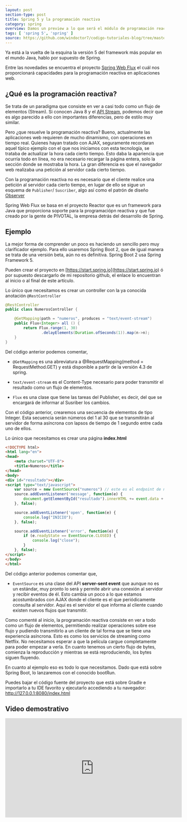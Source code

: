 ```yaml
---
layout: post
section-type: post
title: Spring 5 y la programación reactiva
category: spring
overview: Damos un preview a lo que será el módulo de programación reactiva del nuevo Spring 5 desarrollando un sencillo y divertido ejemplo.
tags: [ 'spring 5', 'spring' ]
source: https://github.com/windoctor7/codigo-tutoriales-blog/tree/master/spring-web-flux
---
```


Ya está a la vuelta de la esquina la versión 5 del framework más popular en el mundo Java, hablo por supuesto de Spring.

Entre las novedades se encuentra el proyecto [Spring Web Flux](http://docs.spring.io/spring-framework/docs/5.0.0.M1/spring-framework-reference/html/web-reactive.html) el cuál nos proporcionará capacidades para la programación reactiva en aplicaciones web.

## ¿Qué es la programación reactiva?
Se trata de un paradigma que consiste en ver a casi todo como un flujo de elementos (Stream). Si conocen Java 8 y el [API Stream](https://windoctor7.github.io/API-Stream-Java8.html), podemos decir que es algo parecido a ello con importantes diferencias, pero de estilo muy similar.

Pero ¿que resuelve la programación reactiva? Bueno, actualmente las aplicaciones web requieren de mucho dinamismo, con operaciones en tiempo real. Quienes hayan tratado con AJAX, seguramente recordaran aquel típico ejemplo con el que nos iniciamos con esta tecnología, se trataba de actualizar la hora cada cierto tiempo. Esto daba la apariencia que ocurría todo en línea, no era necesario recargar la página entera, solo la sección donde se mostraba la hora. La gran diferencia es que el navegador web realizaba una petición al servidor cada cierto tiempo. 

Con la programación reactiva no es necesario que el cliente realice una petición al servidor cada cierto tiempo, en lugar de ello se sigue un esquema de ``Publisher``/ ``Suscriber``, algo así como el patrón de diseño [Observer](https://es.wikipedia.org/wiki/Observer_(patrón_de_diseño))

Spring Web Flux se basa en el proyecto Reactor que es un framework para Java que proporciona soporte para la programaciópn reactiva y que fue creado por la gente de PIVOTAL, la empresa detrás del desarrollo de Spring.

## Ejemplo
La  mejor forma de comprender un poco es haciendo un sencillo pero muy clarificador ejemplo. Para ello usaremos Spring Boot 2, que de igual manera se trata de una versión beta, aún no es definitiva. Spring Boot 2 usa Spring Framework 5.

Pueden crear el proyecto en [https://start.spring.io](https://start.spring.io) ó por supuesto descargarlo de mi repositorio github, el enlace lo encuentran al inicio o al final de este artículo.

Lo único que necesitamos es crear un controller con la ya conocida anotación ``@RestController``

```java
@RestController
public class NumerosController {

    @GetMapping(path = "numeros", produces = "text/event-stream")
    public Flux<Integer> all () {
        return Flux.range(1, 30)
                .delayElements(Duration.ofSeconds(1)).map(n->n);
    }
}
```

Del código anterior podemos comentar,

- ``@GetMapping`` es una abreviatura a @RequestMapping(method = RequestMethod.GET) y está disponible a partir de la versión 4.3 de spring.

- ``text/event-stream`` es el Content-Type necesario para poder transmitir el resultado como un flujo de elementos.

- ``Flux`` es una clase que tiene las tareas del Publisher, es decir, del que se encargará de informar al Susriber los cambios.

Con el código anterior, crearemos una secuencia de elementos de tipo Integer. Esta secuencia serán números del 1 al 30 que se transmitirán al servidor de forma asíncrona con lapsos de tiempo de 1 segundo entre cada uno de ellos.

Lo único que necesitamos es crear una página **index.html**

```html
<!DOCTYPE html>
<html lang="en">
<head>
    <meta charset="UTF-8">
    <title>Numeros</title>
</head>
<body>
<div id="resultado"></div>
<script type="text/javascript">
    var source = new EventSource("numeros") // este es el endpoint de nuestro controller
    source.addEventListener('message', function(e) {
        document.getElementById("resultado").innerHTML += event.data + "<br>"
    }, false);

    source.addEventListener('open', function(e) {
        console.log("INICIO");
    }, false);

    source.addEventListener('error', function(e) {
        if (e.readyState == EventSource.CLOSED) {
            console.log("close");
        }
    }, false);
</script>
</body>
</html>
```

Del código anterior podemos comentar que,

- ``EventSource`` es una clase del API **server-sent event** que aunque no es un estándar, muy pronto lo será y permite abrir una conexión al servidor y recibir eventos de él. Esto cambia un poco a lo que estamos acostumbrados con AJAX donde el cliente es el que periódicamente consulta al servidor. Aquí es el servidor el que informa al cliente cuando existen nuevos flujos que transmitir.

Como comenté al inicio, la programación reactiva consiste en ver a todo como un flujo de elementos, permitiendo realizar operaciones sobre ese flujo y pudiendo transmitirlo a un cliente de tal forma que se tiene una experiencia asíncrona. Esto es como los servicios de streaming como Netflix. No necesitamos esperar a que la película cargue completamente para poder empezar a verla. En cuanto tenemos un cierto flujo de bytes, comienza la reproducción y mientras se está reproduciendo, los bytes siguen fluyendo.

En cuanto al ejemplo eso es todo lo que necesitamos. Dado que está sobre Spring Boot, lo lanzaremos con el conocido bootRun.

Puedes bajar el código fuente del proyecto que está sobre Gradle e importarlo a tu IDE favorito y ejecutarlo accediendo a tu navegador: http://127.0.0.1:8080/index.html

## Video demostrativo

<iframe width="560" height="315" src="https://www.youtube.com/embed/zm6IB6KoPIw?rel=0?ecver=1" frameborder="0" allowfullscreen></iframe>
